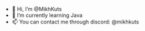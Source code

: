 - 👋 Hi, I’m @MikhKuts
- 🌱 I’m currently learning Java
- 📫 You can contact me through discord: @mikhkuts
<!---
MikhKuts/MikhKuts is a ✨ special ✨ repository because its `README.md` (this file) appears on your GitHub profile.
You can click the Preview link to take a look at your changes.
--->
